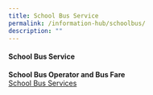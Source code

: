 ```yaml
---
title: School Bus Service
permalink: /information-hub/schoolbus/
description: ""
---
```

#### School Bus Service

**School Bus Operator and Bus Fare**<br>
[School Bus Services](/files/school%20bus%20operator%20and%20nte%202.pdf)